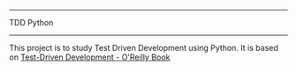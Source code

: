*******
TDD Python
*******

This project is to study Test Driven Development using Python. 
It is based on [Test-Driven Development - O'Reilly Book](https://www.amazon.com/Test-Driven-Development-Python-Selenium-JavaScript/dp/1491958707) 

